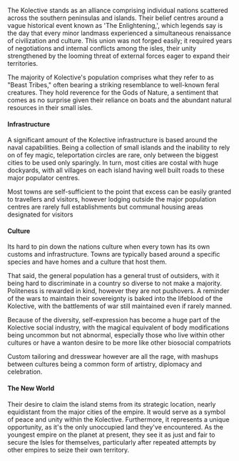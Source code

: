 The Kolective stands as an alliance comprising individual nations scattered across the southern peninsulas and islands. Their belief centres around a vague historical event known as 'The Enlightening,', which legends say is the day that every minor landmass experienced a simultaneous renaissance of civilization and culture. This union was not forged easily; it required years of negotiations and internal conflicts among the isles, their unity strengthened by the looming threat of external forces eager to expand their territories.

The majority of Kolective's population comprises what they refer to as "Beast Tribes," often bearing a striking resemblance to well-known feral creatures. They hold reverence for the Gods of Nature, a sentiment that comes as no surprise given their reliance on boats and the abundant natural resources in their small isles.
#### Infrastructure
A significant amount of the Kolective infrastructure is based around the naval capabilities. Being a collection of small islands and the inability to rely on of fey magic, teleportation circles are rare, only between the biggest cities to be used only sparingly. In turn, most cities are costal with huge dockyards, with all villages on each island having well built roads to these major populator centres.

Most towns are self-sufficient to the point that excess can be easily granted to travellers and visitors, however lodging outside the major population centres are rarely full establishments but communal housing areas designated for visitors

#### Culture
Its hard to pin down the nations culture when every town has its own customs and infrastructure. Towns are typically based around a specific species and have homes and a culture that host them. 

That said, the general population has a general trust of outsiders, with it being hard to discriminate in a country so diverse to not make a majority. Politeness is rewarded in kind, however they are not pushovers. A reminder of the wars to maintain their sovereignty is baked into the lifeblood of the Kolective, with the battlements of war still maintained even if rarely manned. 

Because of the diversity, self-expression has become a huge part of the Kolective social industry, with the magical equivalent of body modifications being uncommon but not abnormal, especially those who live within other cultures or have a wanton desire to be more like other biosocial compatriots  

Custom tailoring and dresswear however are all the rage, with mashups between cultures being a common form of artistry, diplomacy and celebration. 

#### The New World
Their desire to claim the island stems from its strategic location, nearly equidistant from the major cities of the empire. It would serve as a symbol of peace and unity within the Kolective. Furthermore, it represents a unique opportunity, as it's the only unoccupied land they've encountered. As the youngest empire on the planet at present, they see it as just and fair to secure the Isles for themselves, particularly after repeated attempts by other empires to seize their own territory.